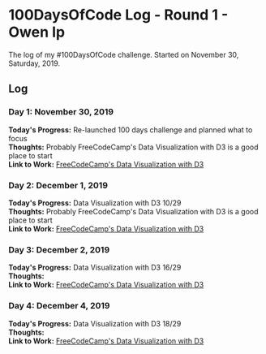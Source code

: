 # 100DaysOfCode Log - Round 1 - Owen Ip

The log of my #100DaysOfCode challenge. Started on November 30, Saturday, 2019.

## Log
### Day 1: November 30, 2019 
**Today's Progress:** Re-launched 100 days challenge and planned what to focus    
**Thoughts:** Probably FreeCodeCamp's Data Visualization with D3 is a good place to start    
**Link to Work:** [FreeCodeCamp's Data Visualization with D3](https://www.freecodecamp.org/learn/data-visualization/data-visualization-with-d3/)   

### Day 2: December 1, 2019 
**Today's Progress:** Data Visualization with D3 10/29    
**Thoughts:** Probably FreeCodeCamp's Data Visualization with D3 is a good place to start    
**Link to Work:** [FreeCodeCamp's Data Visualization with D3](https://www.freecodecamp.org/learn/data-visualization/data-visualization-with-d3/)   
### Day 3: December 2, 2019 
**Today's Progress:** Data Visualization with D3 16/29    
**Thoughts:**   
**Link to Work:** [FreeCodeCamp's Data Visualization with D3](https://www.freecodecamp.org/learn/data-visualization/data-visualization-with-d3/)   
### Day 4: December 4, 2019 
**Today's Progress:** Data Visualization with D3 18/29    
**Thoughts:**   
**Link to Work:** [FreeCodeCamp's Data Visualization with D3](https://www.freecodecamp.org/learn/data-visualization/data-visualization-with-d3/)   